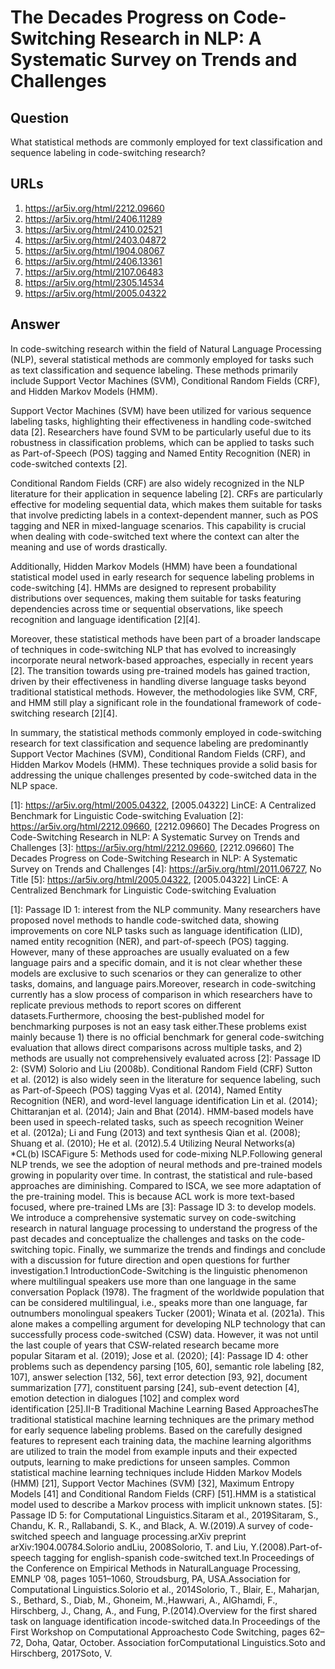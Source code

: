 # The Decades Progress on Code-Switching Research in NLP: A Systematic Survey on Trends and Challenges

## Question

What statistical methods are commonly employed for text classification and sequence labeling in code-switching research?

## URLs

1. https://ar5iv.org/html/2212.09660
2. https://ar5iv.org/html/2406.11289
3. https://ar5iv.org/html/2410.02521
4. https://ar5iv.org/html/2403.04872
5. https://ar5iv.org/html/1904.08067
6. https://ar5iv.org/html/2406.13361
7. https://ar5iv.org/html/2107.06483
8. https://ar5iv.org/html/2305.14534
9. https://ar5iv.org/html/2005.04322

## Answer

In code-switching research within the field of Natural Language Processing (NLP), several statistical methods are commonly employed for tasks such as text classification and sequence labeling. These methods primarily include Support Vector Machines (SVM), Conditional Random Fields (CRF), and Hidden Markov Models (HMM).

Support Vector Machines (SVM) have been utilized for various sequence labeling tasks, highlighting their effectiveness in handling code-switched data [2]. Researchers have found SVM to be particularly useful due to its robustness in classification problems, which can be applied to tasks such as Part-of-Speech (POS) tagging and Named Entity Recognition (NER) in code-switched contexts [2].

Conditional Random Fields (CRF) are also widely recognized in the NLP literature for their application in sequence labeling [2]. CRFs are particularly effective for modeling sequential data, which makes them suitable for tasks that involve predicting labels in a context-dependent manner, such as POS tagging and NER in mixed-language scenarios. This capability is crucial when dealing with code-switched text where the context can alter the meaning and use of words drastically.

Additionally, Hidden Markov Models (HMM) have been a foundational statistical model used in early research for sequence labeling problems in code-switching [4]. HMMs are designed to represent probability distributions over sequences, making them suitable for tasks featuring dependencies across time or sequential observations, like speech recognition and language identification [2][4].

Moreover, these statistical methods have been part of a broader landscape of techniques in code-switching NLP that has evolved to increasingly incorporate neural network-based approaches, especially in recent years [2]. The transition towards using pre-trained models has gained traction, driven by their effectiveness in handling diverse language tasks beyond traditional statistical methods. However, the methodologies like SVM, CRF, and HMM still play a significant role in the foundational framework of code-switching research [2][4].

In summary, the statistical methods commonly employed in code-switching research for text classification and sequence labeling are predominantly Support Vector Machines (SVM), Conditional Random Fields (CRF), and Hidden Markov Models (HMM). These techniques provide a solid basis for addressing the unique challenges presented by code-switched data in the NLP space.

[1]: https://ar5iv.org/html/2005.04322, [2005.04322] LinCE: A Centralized Benchmark for Linguistic Code-switching Evaluation
[2]: https://ar5iv.org/html/2212.09660, [2212.09660] The Decades Progress on Code-Switching Research in NLP: A Systematic Survey on Trends and Challenges
[3]: https://ar5iv.org/html/2212.09660, [2212.09660] The Decades Progress on Code-Switching Research in NLP: A Systematic Survey on Trends and Challenges
[4]: https://ar5iv.org/html/2011.06727, No Title
[5]: https://ar5iv.org/html/2005.04322, [2005.04322] LinCE: A Centralized Benchmark for Linguistic Code-switching Evaluation

[1]: Passage ID 1: interest from the NLP community. Many researchers have proposed novel methods to handle code-switched data, showing improvements on core NLP tasks such as language identification (LID), named entity recognition (NER), and part-of-speech (POS) tagging. However, many of these approaches are usually evaluated on a few language pairs and a specific domain, and it is not clear whether these models are exclusive to such scenarios or they can generalize to other tasks, domains, and language pairs.Moreover, research in code-switching currently has a slow process of comparison in which researchers have to replicate previous methods to report scores on different datasets.Furthermore, choosing the best-published model for benchmarking purposes is not an easy task either.These problems exist mainly because 1) there is no official benchmark for general code-switching evaluation that allows direct comparisons across multiple tasks, and 2) methods are usually not comprehensively evaluated across
[2]: Passage ID 2: (SVM) Solorio and Liu (2008b). Conditional Random Field (CRF) Sutton et al. (2012) is also widely seen in the literature for sequence labeling, such as Part-of-Speech (POS) tagging Vyas et al. (2014), Named Entity Recognition (NER), and word-level language identification Lin et al. (2014); Chittaranjan et al. (2014); Jain and Bhat (2014). HMM-based models have been used in speech-related tasks, such as speech recognition Weiner et al. (2012a); Li and Fung (2013) and text synthesis Qian et al. (2008); Shuang et al. (2010); He et al. (2012).5.4 Utilizing Neural Networks(a) *CL(b) ISCAFigure 5: Methods used for code-mixing NLP.Following general NLP trends, we see the adoption of neural methods and pre-trained models growing in popularity over time. In contrast, the statistical and rule-based approaches are diminishing. Compared to ISCA, we see more adaptation of the pre-training model. This is because ACL work is more text-based focused, where pre-trained LMs are
[3]: Passage ID 3: to develop models. We introduce a comprehensive systematic survey on code-switching research in natural language processing to understand the progress of the past decades and conceptualize the challenges and tasks on the code-switching topic. Finally, we summarize the trends and findings and conclude with a discussion for future direction and open questions for further investigation.1 IntroductionCode-Switching is the linguistic phenomenon where multilingual speakers use more than one language in the same conversation Poplack (1978). The fragment of the worldwide population that can be considered multilingual, i.e., speaks more than one language, far outnumbers monolingual speakers Tucker (2001); Winata et al. (2021a). This alone makes a compelling argument for developing NLP technology that can successfully process code-switched (CSW) data. However, it was not until the last couple of years that CSW-related research became more popular Sitaram et al. (2019); Jose et al. (2020);
[4]: Passage ID 4: other problems such as dependency parsing [105, 60], semantic role labeling [82, 107], answer selection [132, 56], text error detection [93, 92], document summarization [77], constituent parsing [24], sub-event detection [4], emotion detection in dialogues [102] and complex word identification [25].II-B Traditional Machine Learning Based ApproachesThe traditional statistical machine learning techniques are the primary method for early sequence labeling problems. Based on the carefully designed features to represent each training data, the machine learning algorithms are utilized to train the model from example inputs and their expected outputs, learning to make predictions for unseen samples. Common statistical machine learning techniques include Hidden Markov Models (HMM) [21], Support Vector Machines (SVM) [32], Maximum Entropy Models [41] and Conditional Random Fields (CRF) [51].HMM is a statistical model used to describe a Markov process with implicit unknown states.
[5]: Passage ID 5: for Computational Linguistics.Sitaram et al., 2019Sitaram, S., Chandu, K. R., Rallabandi, S. K., and Black, A. W.(2019).A survey of code-switched speech and language processing.arXiv preprint arXiv:1904.00784.Solorio andLiu, 2008Solorio, T. and Liu, Y.(2008).Part-of-speech tagging for english-spanish code-switched text.In Proceedings of the Conference on Empirical Methods in NaturalLanguage Processing, EMNLP ’08, pages 1051–1060, Stroudsburg, PA, USA.Association for Computational Linguistics.Solorio et al., 2014Solorio, T., Blair, E., Maharjan, S., Bethard, S., Diab, M., Ghoneim, M.,Hawwari, A., AlGhamdi, F., Hirschberg, J., Chang, A., and Fung, P.(2014).Overview for the first shared task on language identification incode-switched data.In Proceedings of the First Workshop on Computational Approachesto Code Switching, pages 62–72, Doha, Qatar, October. Association forComputational Linguistics.Soto and Hirschberg, 2017Soto, V.